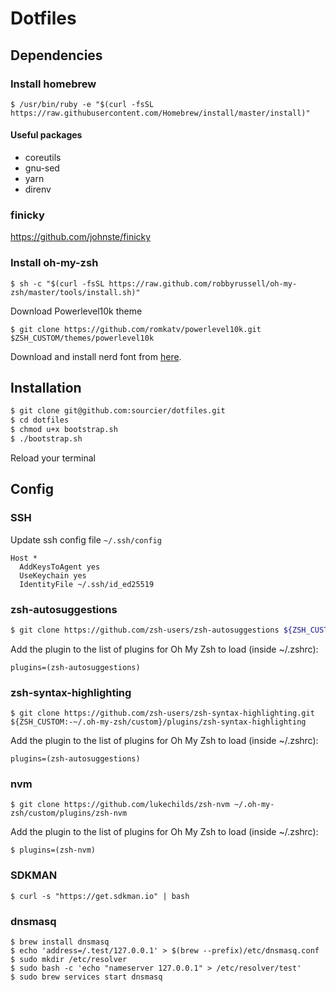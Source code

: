 # Dotfiles

## Dependencies

### Install homebrew

```
$ /usr/bin/ruby -e "$(curl -fsSL https://raw.githubusercontent.com/Homebrew/install/master/install)"
```

#### Useful packages

* coreutils
* gnu-sed
* yarn
* direnv

### finicky

https://github.com/johnste/finicky

### Install oh-my-zsh

```
$ sh -c "$(curl -fsSL https://raw.github.com/robbyrussell/oh-my-zsh/master/tools/install.sh)"
```

Download Powerlevel10k theme

```
$ git clone https://github.com/romkatv/powerlevel10k.git $ZSH_CUSTOM/themes/powerlevel10k
```

Download and install nerd font from [here](https://github.com/romkatv/powerlevel10k#meslo-nerd-font-patched-for-powerlevel10k).

## Installation

```bash
$ git clone git@github.com:sourcier/dotfiles.git
$ cd dotfiles
$ chmod u+x bootstrap.sh
$ ./bootstrap.sh
```

Reload your terminal

## Config

### SSH

Update ssh config file `~/.ssh/config`

```
Host *
  AddKeysToAgent yes
  UseKeychain yes
  IdentityFile ~/.ssh/id_ed25519
```

### zsh-autosuggestions

```bash
$ git clone https://github.com/zsh-users/zsh-autosuggestions ${ZSH_CUSTOM:-~/.oh-my-zsh/custom}/plugins/zsh-autosuggestions
```

Add the plugin to the list of plugins for Oh My Zsh to load (inside ~/.zshrc):

```
plugins=(zsh-autosuggestions)
```

### zsh-syntax-highlighting
```
$ git clone https://github.com/zsh-users/zsh-syntax-highlighting.git ${ZSH_CUSTOM:-~/.oh-my-zsh/custom}/plugins/zsh-syntax-highlighting
```

Add the plugin to the list of plugins for Oh My Zsh to load (inside ~/.zshrc):

```
plugins=(zsh-autosuggestions)
```

### nvm

```
$ git clone https://github.com/lukechilds/zsh-nvm ~/.oh-my-zsh/custom/plugins/zsh-nvm
```

Add the plugin to the list of plugins for Oh My Zsh to load (inside ~/.zshrc):

```
$ plugins=(zsh-nvm)
```
### SDKMAN

```
$ curl -s "https://get.sdkman.io" | bash
```

### dnsmasq

```
$ brew install dnsmasq
$ echo 'address=/.test/127.0.0.1' > $(brew --prefix)/etc/dnsmasq.conf
$ sudo mkdir /etc/resolver
$ sudo bash -c 'echo "nameserver 127.0.0.1" > /etc/resolver/test'
$ sudo brew services start dnsmasq
```
